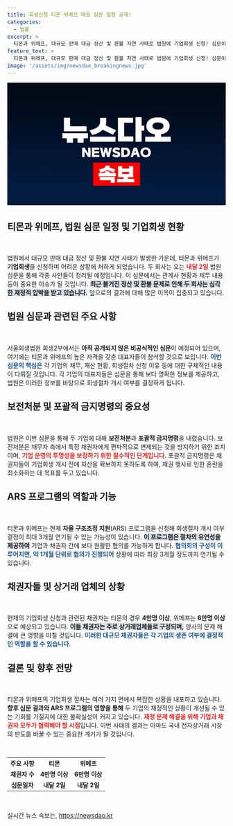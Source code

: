```yaml
---
title: 회생신청 티몬·위메프 대표 심문 일정 공개!
categories:
  - 법률
excerpt: >
  티몬과 위메프, 대규모 판매 대금 정산 및 환불 지연 사태로 법원에 기업회생 신청! 심문이 내달 2일에 진행되며, 수만 명의 채권자들 운명은 어떻게 될까? 클릭해서 최악의 사태를 살펴보세요!
feature_text: >
  티몬과 위메프, 대규모 판매 대금 정산 및 환불 지연 사태로 법원에 기업회생 신청! 심문이 내달 2일에 진행되며, 수만 명의 채권자들 운명은 어떻게 될까? 클릭해서 최악의 사태를 살펴보세요!
image: '/assets/img/newsdao_breakingnews.jpg'
---
```


<p><img src="/assets/img/newsdao_breakingnews.jpg" alt="bookingtag 속보" /></p>

<h2 data-ke-size="size26">티몬과 위메프, 법원 심문 일정 및 기업회생 현황</h2>

<p data-ke-size="size16">&nbsp;</p>

<p>법원에서 대규모 판매 대금 정산 및 환불 지연 사태가 발생한 가운데, 티몬과 위메프가 <b>기업회생</b>을 신청하며 어려운 상황에 처하게 되었습니다. 두 회사는 오는 <b><span style="color: #ee2323;">내달 2일</span></b> 법원 심문을 통해 각종 사안들이 정리될 예정입니다. 이 심문에서는 관계사 현황과 채무 내용 등이 중요한 이슈가 될 것입니다. <b><span style="background-color: #21538527;">최근 불거진 정산 및 환불 문제로 인해 두 회사는 심각한 재정적 압박을 받고 있습니다.</span></b> 앞으로의 결과에 대해 많은 이목이 집중되고 있습니다.</p>

<h2 data-ke-size="size26">법원 심문과 관련된 주요 사항</h2>

<p data-ke-size="size16">&nbsp;</p>

<p>서울회생법원 회생2부에서는 <b>아직 공개되지 않은 비공식적인 심문</b>이 예정되어 있으며, 여기에는 티몬과 위메프의 높은 자격을 갖춘 대표자들이 참석할 것으로 보입니다. <b><span style="color: #1a5490;">이번 심문의 핵심은</span></b> 각 기업의 채무, 재산 현황, 회생절차 신청 이유 등에 대한 구체적인 내용이 다뤄질 것입니다. 각 기업의 대표자들은 심문을 통해 보다 명확한 정보를 제공하고, 법원은 이러한 정보를 바탕으로 회생절차 개시 여부를 결정하게 됩니다.</p>

<h2 data-ke-size="size26">보전처분 및 포괄적 금지명령의 중요성</h2>

<p data-ke-size="size16">&nbsp;</p>

<p>법원은 이번 심문을 통해 두 기업에 대해 <b>보전처분</b>과 <b>포괄적 금지명령</b>을 내렸습니다. 보전처분은 채무자 측에서 특정 채권자에게 편파적으로 변제되는 것을 방지하기 위한 조치이며, <b><span style="color: #ee2323;">기업 운영의 투명성을 보장하기 위한 필수적인 단계입니다.</span></b> 포괄적 금지명령은 채권자들이 기업회생 개시 전에 자산을 확보하지 못하도록 하여, 채권 행사로 인한 혼란을 최소화하는 데 목표를 두고 있습니다.</p>

<h2 data-ke-size="size26">ARS 프로그램의 역할과 기능</h2>

<p data-ke-size="size16">&nbsp;</p>

<p>티몬과 위메프는 현재 <b>자율 구조조정 지원</b>(ARS) 프로그램을 신청해 회생절차 개시 여부 결정이 최대 3개월 연기될 수 있는 가능성이 있습니다. <b><span style="background-color: #21538527;">이 프로그램은 절차의 유연성을 제공하여</span></b> 기업과 채권자 간에 보다 원활한 협의를 가능하게 합니다. <b><span style="color: #1a5490;">협의회의 구성이 이루어지면, 약 1개월 단위로 협의가 진행되어</span></b> 상황에 따라 최장 3개월 정도까지 연기될 수 있습니다.</p>

<h2 data-ke-size="size26">채권자들 및 상거래 업체의 상황</h2>

<p data-ke-size="size16">&nbsp;</p>

<p>현재의 기업회생 신청과 관련된 채권자는 티몬의 경우 <b>4만명 이상</b>, 위메프는 <b>6만명 이상</b>으로 예상되고 있습니다. <b><span style="background-color: #21538527;">이들 채권자는 주로 상거래업체들로 구성되며,</span></b> 양사의 문제 해결에 큰 영향을 미칠 것입니다. <b><span style="color: #1a5490;">이러한 대규모 채권자들은 각 기업의 생존 여부에 결정적인 역할을 할 수 있습니다.</span></b> </p>

<h2 data-ke-size="size26">결론 및 향후 전망</h2>

<p data-ke-size="size16">&nbsp;</p>

<p>티몬과 위메프의 기업회생 절차는 여러 가지 면에서 복잡한 상황을 내포하고 있습니다. <b>향후 심문 결과와 ARS 프로그램의 영향을 통해</b> 두 기업의 재정적인 상황이 개선될 수 있는 기회를 가질지에 대한 불확실성이 커지고 있습니다. <b><span style="color: #ee2323;">재정 문제 해결을 위해 기업과 채권자 모두가 협력해야 할 시점</span></b>입니다. 이번 사태의 결과는 아마도 국내 전자상거래 시장의 판도를 바꿀 수 있는 중요한 계기가 될 것입니다. </p>

<p data-ke-size="size16">&nbsp;</p>

<table>
    <tr>
        <td style="text-align: center; height: 17px;"><b>주요 사항</b></td>
        <td style="text-align: center; height: 17px;"><b>티몬</b></td>
        <td style="text-align: center; height: 17px;"><b>위메프</b></td>
    </tr>
    <tr>
        <td style="text-align: center; height: 17px;"><b>채권자 수</b></td>
        <td style="text-align: center; height: 17px;"><b>4만명 이상</b></td>
        <td style="text-align: center; height: 17px;"><b>6만명 이상</b></td>
    </tr>
    <tr>
        <td style="text-align: center; height: 17px;"><b>심문일자</b></td>
        <td style="text-align: center; height: 17px;"><b>내달 2일</b></td>
        <td style="text-align: center; height: 17px;"><b>내달 2일</b></td>
    </tr>
</table>

<p data-ke-size="size16">&nbsp;</p>
실시간 뉴스 속보는, <a href="https://newsdao.kr" rel="dofollow">https://newsdao.kr</a>


